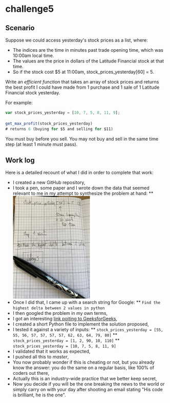 # challenge5

## Scenario

Suppose we could access yesterday's stock prices as a list, where:

* The indices are the time in minutes past trade opening time, which was 10:00am local time.
* The values are the price in dollars of the Latitude Financial stock at that time.
* So if the stock cost $5 at 11:00am, stock_prices_yesterday[60] = 5.

Write an *efficient function* that takes an array of stock prices and returns the best profit I could have made from 1 purchase and 1 sale of 1 Latitude Financial stock yesterday.

For example:
```js
var stock_prices_yesterday = [10, 7, 5, 8, 11, 9];

get_max_profit(stock_prices_yesterday)
# returns 6 (buying for $5 and selling for $11)
```

You must buy before you sell.
You may not buy and sell in the same time step (at least 1 minute must pass).

## Work log

Here is a detailed recount of what I did in order to complete that work:

* I created a new GitHub repository,
* I took a pen, some paper and I wrote down the data that seemed relevant to me in my attempt to synthesize the problem at hand:
** ![pen and paper](pen_and_paper.jpg)
* Once I did that, I came up with a search string for Google:
** `Find the highest delta between 2 values in python`
* I then googled the problem in my own terms,
* I got an interesting [link poiting to GeeksforGeeks](https://www.geeksforgeeks.org/maximum-difference-between-two-elements/),
* I created a short Python file to implement the solution proposed,
* I tested it against a variety of inputs:
** `stock_prices_yesterday = [55, 55, 56, 57, 57, 57, 57, 62, 63, 64, 79, 80]`
** `stock_prices_yesterday = [1, 2, 90, 10, 110]`
** `stock_prices_yesterday = [10, 7, 5, 8, 11, 9]`
* I validated that it works as expected,
* I pushed all this to *master*,
* You now probably wonder if this is cheating or not, but you already know the answer: you do the same on a regular basis, like 100% of coders out there,
* Actually this is an industry-wide practice that we better keep secret,
* Now you decide if you will be the one breaking the news to the world or simply carry on with your day after shooting an email stating "His code is brilliant, he is the one".